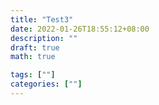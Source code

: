 ```yaml
---
title: "Test3"
date: 2022-01-26T18:55:12+08:00
description: ""
draft: true
math: true

tags: [""]
categories: [""]
---
```


